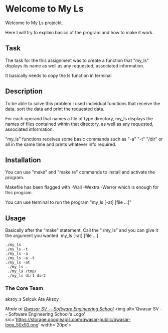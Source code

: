 # Welcome to My Ls

Welcome to My Ls projeckt.

Here I will try to explain basics of the program and how to make it work.

## Task

The task for the this assignment was to create a function that "my_ls" displays its name as well as any requested, associated information.

It basically needs to copy the ls function in terminal

## Description

To be able to solve this problem I used individual functions that receive the data, sort the data and print the requested data.

For each operand that names a file of type directory, my_ls displays the names of files contained within that directory, as well as any requested, associated information.

"my_ls" functions receives some basic commands such as "-a" "-t" "/dir" or all in the same time and prints whatever info required.

## Installation

You can use "make" and "make re" commands to install and activate the program.

Makefile has been flagged with -Wall -Wextra -Werror which is enough for this program.

You can use terminal to run the program "my_ls [-at] [file ...]"

## Usage

Basically after the "make" statement. Call the "./my_ls" and you can give it the argument you wanted.
my_ls [-at] [file ...]

```
./my_ls
./my_ls -t
./my_ls -a
./my_ls -a -t
./my_ls -at
 ./my_ls .
 ./my_ls /tmp/
 ./my_ls dir1 dir2
```

### The Core Team

aksoy_s
Selcuk Ata Aksoy

<span><i>Made at <a href='https://qwasar.io'>Qwasar SV -- Software Engineering School</a></i></span>
<span><img alt='Qwasar SV -- Software Engineering School's Logo' src='https://storage.googleapis.com/qwasar-public/qwasar-logo_50x50.png' width='20px'></span>
